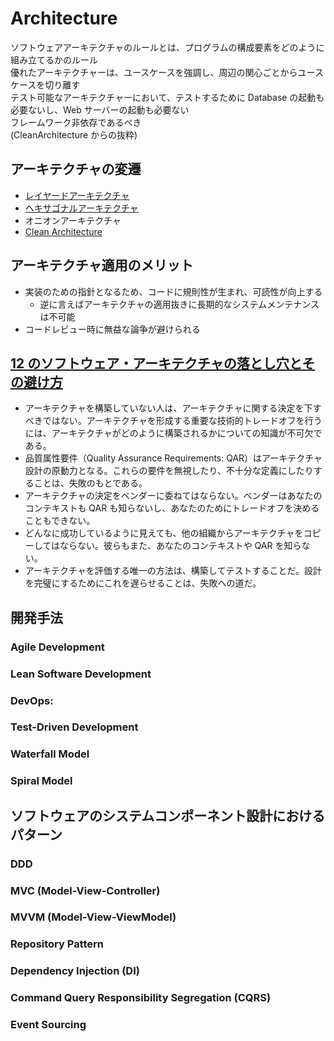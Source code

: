 # Architecture

ソフトウェアアーキテクチャのルールとは、プログラムの構成要素をどのように組み立てるかのルール  
優れたアーキテクチャーは、ユースケースを強調し、周辺の関心ごとからユースケースを切り離す  
テスト可能なアーキテクチャーにおいて、テストするために Database の起動も必要ないし、Web サーバーの起動も必要ない  
フレームワーク非依存であるべき  
(CleanArchitecture からの抜粋)

## アーキテクチャの変遷

- [レイヤードアーキテクチャ](./layered-architecture.md)
- [ヘキサゴナルアーキテクチャ](./hexagonal-architecture.md)
- オニオンアーキテクチャ
- [Clean Architecture](./clean-architecture.md)

## アーキテクチャ適用のメリット

- 実装のための指針となるため、コードに規則性が生まれ、可読性が向上する
  - 逆に言えばアーキテクチャの適用抜きに長期的なシステムメンテナンスは不可能
- コードレビュー時に無益な論争が避けられる

## [12 のソフトウェア・アーキテクチャの落とし穴とその避け方](https://www.infoq.com/jp/articles/avoid-architecture-pitfalls/)

- アーキテクチャを構築していない人は、アーキテクチャに関する決定を下すべきではない。アーキテクチャを形成する重要な技術的トレードオフを行うには、アーキテクチャがどのように構築されるかについての知識が不可欠である。
- 品質属性要件（Quality Assurance Requirements: QAR）はアーキテクチャ設計の原動力となる。これらの要件を無視したり、不十分な定義にしたりすることは、失敗のもとである。
- アーキテクチャの決定をベンダーに委ねてはならない。ベンダーはあなたのコンテキストも QAR も知らないし、あなたのためにトレードオフを決めることもできない。
- どんなに成功しているように見えても、他の組織からアーキテクチャをコピーしてはならない。彼らもまた、あなたのコンテキストや QAR を知らない。
- アーキテクチャを評価する唯一の方法は、構築してテストすることだ。設計を完璧にするためにこれを遅らせることは、失敗への道だ。

## 開発手法

### Agile Development

### Lean Software Development

### DevOps:

### Test-Driven Development

### Waterfall Model

### Spiral Model

## ソフトウェアのシステムコンポーネント設計におけるパターン

### DDD

### MVC (Model-View-Controller)

### MVVM (Model-View-ViewModel)

### Repository Pattern

### Dependency Injection (DI)

### Command Query Responsibility Segregation (CQRS)

### Event Sourcing
